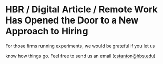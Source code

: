# HBR / Digital Article / Remote Work Has Opened the Door to a New Approach to Hiring

For those ﬁrms running experiments, we would be grateful if you let us

know how things go. Feel free to send us an email (cstanton@hbs.edu)